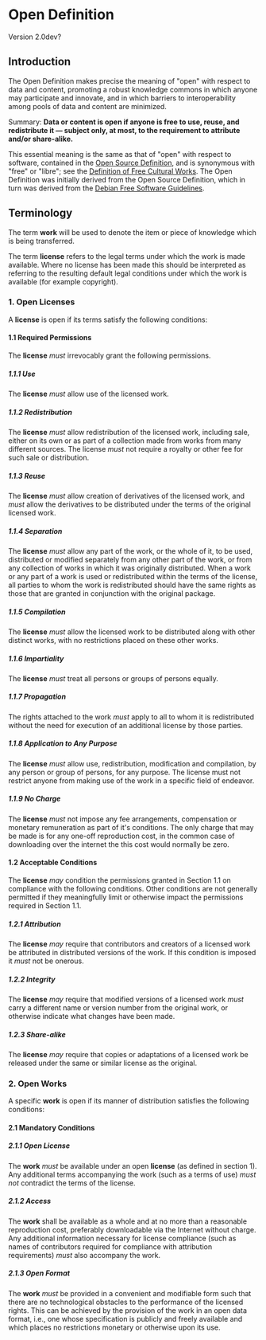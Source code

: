 # Open Definition
Version 2.0dev?

## Introduction

The Open Definition makes precise the meaning of "open" with respect to data and content, promoting a robust knowledge commons in which anyone may participate and innovate, and in which barriers to interoperability among pools of data and content are minimized.

Summary: **Data or content is open if anyone is free to use, reuse, and redistribute it — subject only, at most, to the requirement to attribute and/or share-alike.**

This essential meaning is the same as that of "open" with respect to software, contained in the [Open Source Definition](http://www.opensource.org/docs/osd), and is synonymous with "free" or "libre"; see the [Definition of Free Cultural Works](http://freedomdefined.org). The Open Definition was initially derived from the Open Source Definition, which in turn was derived from the [Debian Free Software Guidelines](http://www.debian.org/social_contract).

## Terminology

The term **work** will be used to denote the item or piece of knowledge
which is being transferred.

The term **license** refers to the legal terms under which the work is
made available. Where no license has been made this should be interpreted
as referring to the resulting default legal conditions under which the
work is available (for example copyright).

### 1. Open Licenses

A **license** is open if its terms satisfy the following conditions:

#### 1.1 Required Permissions

The **license** *must* irrevocably grant the following permissions.

##### 1.1.1 Use

The **license** *must* allow use of the licensed work.

##### 1.1.2 Redistribution

The **license** *must* allow redistribution of the licensed work, 
including sale, either on its own or as part of a collection made from 
works from many different sources. The license *must* not require a 
royalty or other fee for such sale or distribution.

##### 1.1.3 Reuse

The **license** *must* allow creation of derivatives of the licensed 
work, and *must* allow the derivatives to be distributed under the 
terms of the original licensed work.

##### 1.1.4 Separation

The **license** *must* allow any part of the work, or the whole of it, 
to be used, distributed or modified separately from any other part 
of the work, or from any collection of works in which it was originally 
distributed. When a work or any part of a work is used or redistributed 
within the terms of the license, all parties to whom the work is redistributed 
should have the same rights as those that are granted in conjunction with 
the original package.

##### 1.1.5 Compilation

The **license** *must* allow the licensed work to be distributed along 
with other distinct works, with no restrictions placed on these other works.

##### 1.1.6 Impartiality
The **license** *must* treat all persons or groups of persons equally.

##### 1.1.7 Propagation
The rights attached to the work *must* apply to all to whom it is redistributed 
without the need for execution of an additional license by those parties.

##### 1.1.8 Application to Any Purpose

The **license** *must* allow use, redistribution, modification and 
compilation, by any person or group of persons, for any purpose. The 
license must not restrict anyone from making use of the work in a
specific field of endeavor.

##### 1.1.9 No Charge

The **license** *must* not impose any fee arrangements, compensation or monetary 
remuneration as part of it's conditions. The only charge that may be made is for 
any one-off reproduction cost, in the common case of downloading over the internet 
the this cost would normally be zero.

#### 1.2 Acceptable Conditions
The **license** *may* condition the permissions granted in Section 1.1 on 
compliance with the following conditions. Other conditions are not generally 
permitted if they meaningfully limit or otherwise impact the permissions 
required in Section 1.1.

##### 1.2.1 Attribution

The **license** *may* require that contributors and creators of a licensed 
work be attributed in distributed versions of the work. If this condition 
is imposed it *must* not be onerous. 

##### 1.2.2 Integrity

The **license** *may* require that modified versions of a licensed work *must* 
carry a different name or version number from the original work, or 
otherwise indicate what changes have been made. 

##### 1.2.3 Share-alike

The **license** *may* require that copies or adaptations of a licensed work be
released under the same or similar license as the original.


### 2. Open Works

A specific **work** is open if its manner of distribution satisfies the following
conditions:

#### 2.1 Mandatory Conditions

##### 2.1.1 Open License

The **work** *must* be available under an open **license** (as defined in section 1).
Any additional terms accompanying the work (such as a terms of use) *must not* 
contradict the terms of the license.

##### 2.1.2 Access

The **work** shall be available as a whole and at no more than a reasonable 
reproduction cost, preferably downloadable via the Internet without charge.
Any additional information necessary for license compliance (such as names of 
contributors required for compliance with attribution requirements) *must* also 
accompany the work.

##### 2.1.3 Open Format

The **work** *must* be provided in a convenient and modifiable form such
that there are no technological obstacles to the performance of the licensed 
rights. This can be achieved by the provision of the work in an open data format,
i.e., one whose specification is publicly and freely available and which
places no restrictions monetary or otherwise upon its use. 

